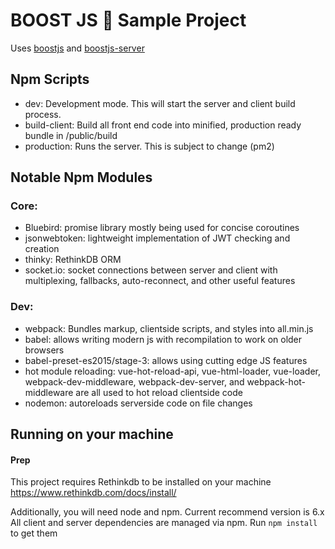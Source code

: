 # BOOST JS 🚀 Sample Project #

Uses [boostjs](https://www.npmjs.com/package/boostjs) and [boostjs-server](https://www.npmjs.com/package/boostjs-server)

## Npm Scripts ##
* dev: Development mode. This will start the server and client build process.
* build-client: Build all front end code into minified, production ready bundle in /public/build
* production: Runs the server. This is subject to change (pm2)

## Notable Npm Modules ##
### Core: ###
  * Bluebird: promise library mostly being used for concise coroutines
  * jsonwebtoken: lightweight implementation of JWT checking and creation
  * thinky: RethinkDB ORM
  * socket.io: socket connections between server and client with multiplexing, fallbacks, auto-reconnect, and other useful features
### Dev: ###
  * webpack: Bundles markup, clientside scripts, and styles into all.min.js
  * babel: allows writing modern js with recompilation to work on older browsers
  * babel-preset-es2015/stage-3: allows using cutting edge JS features
  * hot module reloading: vue-hot-reload-api, vue-html-loader, vue-loader, webpack-dev-middleware, webpack-dev-server, and webpack-hot-middleware are all used to hot reload clientside code
  * nodemon: autoreloads serverside code on file changes

## Running on your machine ##
#### Prep ####
This project requires Rethinkdb to be installed on your machine
  https://www.rethinkdb.com/docs/install/

Additionally, you will need node and npm. Current recommend version is 6.x
All client and server dependencies are managed via npm. Run ```npm install``` to get them
